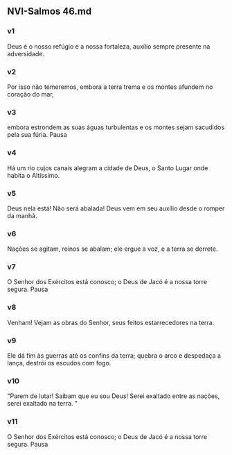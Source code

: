 ## NVI-Salmos 46.md
### v1
 Deus é o nosso refúgio e a nossa fortaleza, auxílio sempre presente na adversidade.
### v2
 Por isso não temeremos, embora a terra trema e os montes afundem no coração do mar,
### v3
 embora estrondem as suas águas turbulentas e os montes sejam sacudidos pela sua fúria. Pausa
### v4
 Há um rio cujos canais alegram a cidade de Deus, o Santo Lugar onde habita o Altíssimo.
### v5
 Deus nela está! Não será abalada! Deus vem em seu auxílio desde o romper da manhã.
### v6
 Nações se agitam, reinos se abalam; ele ergue a voz, e a terra se derrete.
### v7
 O Senhor dos Exércitos está conosco; o Deus de Jacó é a nossa torre segura. Pausa
### v8
 Venham! Vejam as obras do Senhor, seus feitos estarrecedores na terra.
### v9
 Ele dá fim às guerras até os confins da terra; quebra o arco e despedaça a lança, destrói os escudos com fogo.
### v10
 "Parem de lutar! Saibam que eu sou Deus! Serei exaltado entre as nações, serei exaltado na terra. "
### v11
 O Senhor dos Exércitos está conosco; o Deus de Jacó é a nossa torre segura. Pausa
